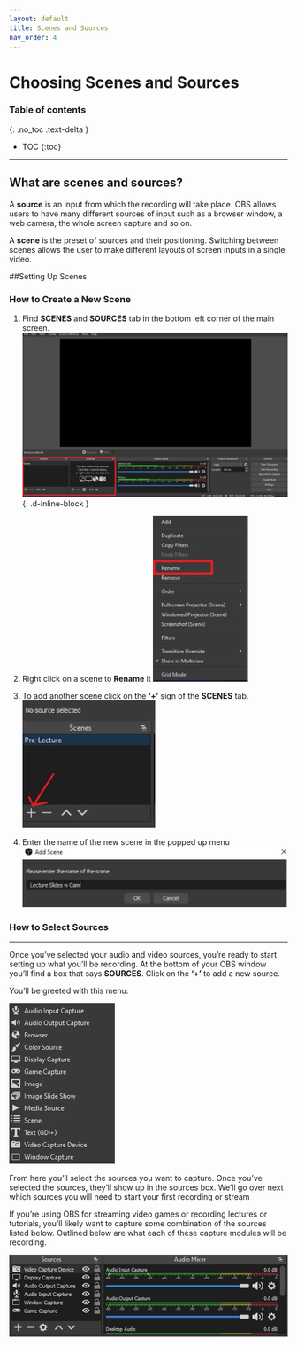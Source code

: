```yaml
---
layout: default
title: Scenes and Sources
nav_order: 4
---
```


# [](#header-1) Choosing Scenes and Sources
### Table of contents
{: .no_toc .text-delta }
* TOC
{:toc}
---

## [](#header-3)What are scenes and sources?
A **source** is an input from which the recording will take place. OBS allows users to have many different sources of input such as a browser window, a web camera, the whole screen capture and so on.

A **scene** is the preset of sources and their positioning. Switching between scenes allows the user to make different layouts of screen inputs in a single video.

##Setting Up Scenes


### [](#header-3)How to Create a New Scene
1. Find **SCENES** and **SOURCES** tab in the bottom left corner of the main screen.
![](https://github.com/alsash110/comm-2216-obs/blob/gh-pages/assets/images/scenes_sourcebox.JPG){: .d-inline-block	}

2. Right click on a scene to **Rename** it
![](https://github.com/alsash110/comm-2216-obs/blob/gh-pages/assets/images/scenes_renamesource.JPG)

3. To add another scene click on the **‘+’** sign of the **SCENES** tab.
![](https://github.com/alsash110/comm-2216-obs/blob/gh-pages/assets/images/scenes_createscene.JPG)

4. Enter the name of the new scene in the  popped up menu
![](https://github.com/alsash110/comm-2216-obs/blob/gh-pages/assets/images/scenes_namescene.JPG)


### [](#header-3)How to Select Sources 

---
Once you’ve selected your audio and video sources, you’re ready to start setting up what you’ll be recording. At the bottom of your OBS window you’ll find a box that says **SOURCES**. Click on the **‘+’** to add a new source. 

You’ll be greeted with this menu:


![](https://github.com/alsash110/comm-2216-obs/blob/gh-pages/assets/images/scenes_choices.png)

From here you’ll select the sources you want to capture. Once you’ve selected the sources, they’ll show up in the sources box. We’ll go over next which sources you will need to start your first recording or stream

If you’re using OBS for streaming video games or recording lectures or tutorials, you’ll likely want to capture some combination of the sources listed below. Outlined below are what each of these capture modules will be recording.


![](https://github.com/alsash110/comm-2216-obs/blob/gh-pages/assets/images/scenes_sources.JPG)
